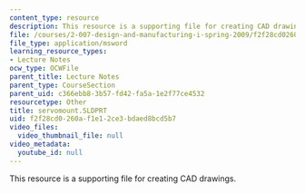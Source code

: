 ```yaml
---
content_type: resource
description: This resource is a supporting file for creating CAD drawings.
file: /courses/2-007-design-and-manufacturing-i-spring-2009/f2f28cd0260af1e12ce3bdaed8bcd5b7_servomount.SLDPRT
file_type: application/msword
learning_resource_types:
- Lecture Notes
ocw_type: OCWFile
parent_title: Lecture Notes
parent_type: CourseSection
parent_uid: c366ebb8-3b57-fd42-fa5a-1e2f77ce4532
resourcetype: Other
title: servomount.SLDPRT
uid: f2f28cd0-260a-f1e1-2ce3-bdaed8bcd5b7
video_files:
  video_thumbnail_file: null
video_metadata:
  youtube_id: null
---
```

This resource is a supporting file for creating CAD drawings.

